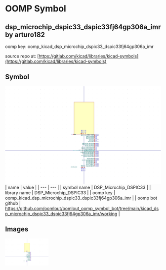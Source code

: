 # OOMP Symbol  
## dsp_microchip_dspic33_dspic33fj64gp306a_imr  by arturo182  
  
oomp key: oomp_kicad_dsp_microchip_dspic33_dspic33fj64gp306a_imr  
  
source repo at: [https://gitlab.com/kicad/libraries/kicad-symbols](https://gitlab.com/kicad/libraries/kicad-symbols)  
## Symbol  
  
[![working.png](working_600.png)](working.png)  
| name | value | 
| --- | --- | 
| symbol name | DSP_Microchip_DSPIC33 | 
| library name | DSP_Microchip_DSPIC33 | 
| oomp key | oomp_kicad_dsp_microchip_dspic33_dspic33fj64gp306a_imr | 
| oomp bot github | https://github.com/oomlout/oomlout_oomp_symbol_bot/tree/main/kicad_dsp_microchip_dspic33_dspic33fj64gp306a_imr/working | 
## Images  
  
[![working.png](working_140.png)](working.png)  
